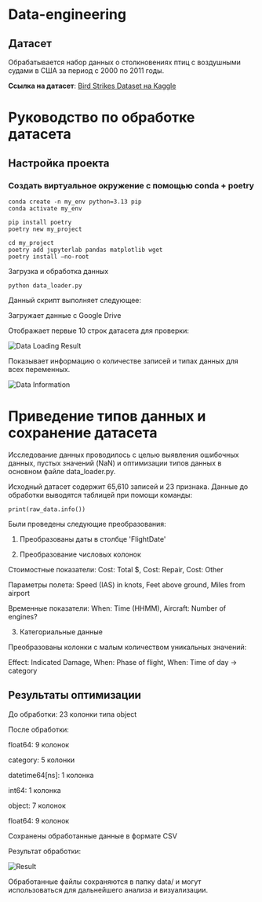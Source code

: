 # Data-engineering
## Датасет
Обрабатывается набор данных о столкновениях птиц с воздушными судами в США за период с 2000 по 2011 годы.

**Ссылка на датасет**: [Bird Strikes Dataset на Kaggle](https://www.kaggle.com/datasets/breana/bird-strikes)
# Руководство по обработке датасета

## Настройка проекта
### Создать виртуальное окружение с помощью  conda + poetry
```
conda create -n my_env python=3.13 pip
conda activate my_env

pip install poetry
poetry new my_project

cd my_project
poetry add jupyterlab pandas matplotlib wget
poetry install —no-root
```
Загрузка и обработка данных

```python data_loader.py```

Данный скрипт выполняет следующее:

Загружает данные с Google Drive

Отображает первые 10 строк датасета для проверки:

![Data Loading Result](images/DataLoadingResult.JPG)

Показывает информацию о количестве записей и типах данных для всех переменных.

![Data Information](images/Data_inf.PNG)

# Приведение типов данных и сохранение датасета
Исследование данных проводилось с целью выявления ошибочных данных, пустых значений (NaN) и оптимизации типов данных в основном файле data_loader.py.

Исходный датасет содержит 65,610 записей и 23 признака. Данные до обработки выводятся таблицей при помощи команды:

```
print(raw_data.info())
```

Были проведены следующие преобразования:

1. Преобразованы даты в столбце 'FlightDate'

2. Преобразование числовых колонок

Стоимостные показатели: Cost: Total $, Cost: Repair, Cost: Other

Параметры полета: Speed (IAS) in knots, Feet above ground, Miles from airport

Временные показатели: When: Time (HHMM), Aircraft: Number of engines?

3. Категориальные данные

Преобразованы колонки с малым количеством уникальных значений:

Effect: Indicated Damage, When: Phase of flight, When: Time of day → category

## Результаты оптимизации

До обработки: 23 колонки типа object

После обработки:

float64: 9 колонок

category: 5 колонки

datetime64[ns]: 1 колонка

int64: 1 колонка

object: 7 колонок

float64: 9 колонок

Сохранены обработанные данные в формате CSV

Результат обработки:

![Result](images/result.PNG)

Обработанные файлы сохраняются в папку data/ и могут использоваться для дальнейшего анализа и визуализации.


